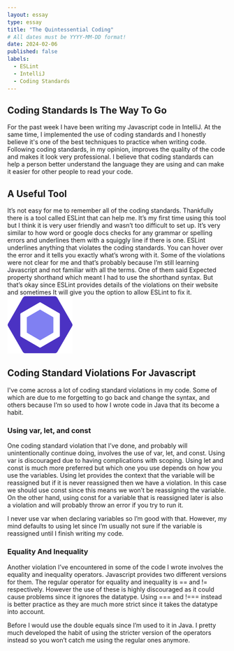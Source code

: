 ```yaml
---
layout: essay
type: essay
title: "The Quintessential Coding"
# All dates must be YYYY-MM-DD format!
date: 2024-02-06
published: false
labels:
  - ESLint
  - IntelliJ
  - Coding Standards
---
```

## Coding Standards Is The Way To Go

For the past week I have been writing my Javascript code in IntelliJ. At the same time, I implemented the use of coding standards and I honestly believe it's one of the best techniques to practice when writing code. Following coding standards, in my opinion, improves the quality of the code and makes it look very professional. I believe that coding standards can help a person better understand the language they are using and can make it easier for other people to read your code. 

## A Useful Tool

It’s not easy for me to remember all of the coding standards. Thankfully there is a tool called ESLint that can help me. It’s my first time using this tool but I think it is very user friendly and wasn’t too difficult to set up. It’s very similar to how word or google docs checks for any grammar or spelling errors and underlines them with a squiggly line if there is one. ESLint underlines anything that violates the coding standards. You can hover over the error and it tells you exactly what’s wrong with it. Some of the violations were not clear for me and that’s probably because I’m still learning Javascript and not familiar with all the terms. One of them said Expected property shorthand which meant I had to use the shorthand syntax. But that’s okay since ESLint provides details of the violations on their website and sometimes It will give you the option to allow ESLint to fix it.
<img width="150px"
     class="rounded float-start pe-4"
     src="/img/ESLint_logo.svg.png" >

## Coding Standard Violations For Javascript

I've come across a lot of coding standard violations in my code. Some of which are due to me forgetting to go back and change the syntax, and others because I’m so used to how I wrote code in Java that its become a habit.

### Using var, let, and const
	
One coding standard violation that I’ve done, and probably will unintentionally continue doing, involves the use of var, let, and const. Using var is discouraged due to having complications with scoping. Using let and const is much more preferred but which one you use depends on how you use the variables. Using let provides the context that the variable will be reassigned but if it is never reassigned then we have a violation. In this case we should use const since this means we won’t be reassigning the variable. On the other hand, using const for a variable that is reassigned later is also a violation and will probably throw an error if you try to run it.

I never use var when declaring variables so I’m good with that. However, my mind defaults to using let since I’m usually not sure if the variable is reassigned until I finish writing my code.

### Equality And Inequality
Another violation I’ve encountered in some of the code I wrote involves the equality and inequality operators. Javascript provides two different versions for them. The regular operator for equality and inequality is == and != respectively. However the use of these is highly discouraged as it could cause problems since it ignores the datatype. Using === and !=== instead is better practice as they are much more strict since it takes the datatype into account. 

Before I would use the double equals since I’m used to it in Java. I pretty much developed the habit of using the stricter version of the operators instead so you won’t catch me using the regular ones anymore.

